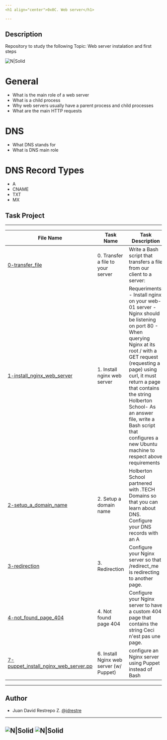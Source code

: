 ```yaml
---
<h1 align="center">0x0C. Web server</h1>

---
```


## Description
Repository to study the following Topic: Web server instalation and first steps

![N|Solid](https://s3.amazonaws.com/intranet-projects-files/holbertonschool-sysadmin_devops/266/8Gu52Qv.png)

# General
- What is the main role of a web server
- What is a child process
- Why web servers usually have a parent process and child processes
- What are the main HTTP requests
# DNS
- What DNS stands for
- What is DNS main role
# DNS Record Types
- A
- CNAME
- TXT
- MX

## Task Project
---
File Name|Task Name|Task Description
---|---|---
[0-transfer_file](https://github.com/jdrestre/holberton-system_engineering-devops/blob/master/0x0C-web_server/0-transfer_file)|0. Transfer a file to your server|Write a Bash script that transfers a file from our client to a server:
[1-install_nginx_web_server](https://github.com/jdrestre/holberton-system_engineering-devops/blob/master/0x0C-web_server/1-install_nginx_web_server)|1. Install nginx web server|Requeriments: - Install nginx on your web-01 server - Nginx should be listening on port 80 - When querying Nginx at its root / with a GET request (requesting a page) using curl, it must return a page that contains the string Holberton School- As an answer file, write a Bash script that configures a new Ubuntu machine to respect above requirements
[2-setup_a_domain_name](https://github.com/jdrestre/holberton-system_engineering-devops/blob/master/0x0C-web_server/2-setup_a_domain_name)|2. Setup a domain name|Holberton School partnered with .TECH Domains so that you can learn about DNS. Configure your DNS records with an A
[3-redirection](https://github.com/jdrestre/holberton-system_engineering-devops/blob/master/0x0C-web_server/3-redirection)|3. Redirection|Configure your Nginx server so that /redirect_me is redirecting to another page.
[4-not_found_page_404](https://github.com/jdrestre/holberton-system_engineering-devops/blob/master/0x0C-web_server/4-not_found_page_404)|4. Not found page 404|Configure your Nginx server to have a custom 404 page that contains the string Ceci n'est pas une page.
[7-puppet_install_nginx_web_server.pp](https://github.com/jdrestre/holberton-system_engineering-devops/blob/master/0x0C-web_server/7-puppet_install_nginx_web_server.pp)|6. Install Nginx web server (w/ Puppet)|configure an Nginx server using Puppet instead of Bash


---
## Author

- Juan David Restrepo Z. [@jdrestre](https://twitter.com/jdrestre)

---
![N|Solid](https://www.holbertonschool.com/holberton-logo.png) ![N|Solid](https://intranet.hbtn.io/assets/holberton-logo-coral-27055cb2f875eb10bf3b3942e52a24581bc0667695bdc856d4f08b469b678000.png)
---
